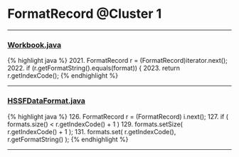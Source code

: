 # FormatRecord @Cluster 1

***

### [Workbook.java](https://searchcode.com/codesearch/view/15642358/)
{% highlight java %}
2021.   FormatRecord r = (FormatRecord)iterator.next();
2022.   if (r.getFormatString().equals(format)) {
2023. return r.getIndexCode();
{% endhighlight %}

***

### [HSSFDataFormat.java](https://searchcode.com/codesearch/view/15642305/)
{% highlight java %}
126. FormatRecord r = (FormatRecord) i.next();
127. if ( formats.size() < r.getIndexCode() + 1 )
129.     formats.setSize( r.getIndexCode() + 1 );
131. formats.set( r.getIndexCode(), r.getFormatString() );
{% endhighlight %}

***

